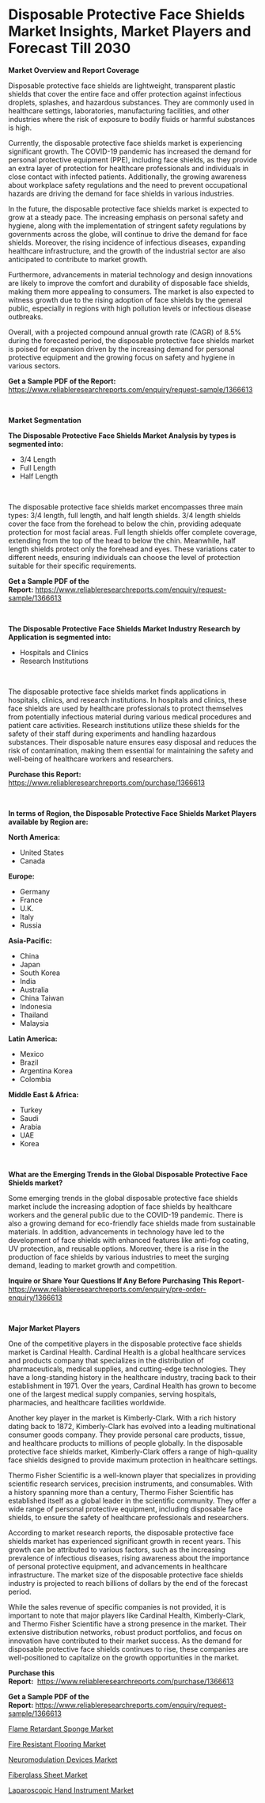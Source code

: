 <p><h1>Disposable Protective Face Shields Market Insights, Market Players and Forecast Till 2030</h1></p><p><strong>Market Overview and Report Coverage</strong></p>
<p><p>Disposable protective face shields are lightweight, transparent plastic shields that cover the entire face and offer protection against infectious droplets, splashes, and hazardous substances. They are commonly used in healthcare settings, laboratories, manufacturing facilities, and other industries where the risk of exposure to bodily fluids or harmful substances is high.</p><p>Currently, the disposable protective face shields market is experiencing significant growth. The COVID-19 pandemic has increased the demand for personal protective equipment (PPE), including face shields, as they provide an extra layer of protection for healthcare professionals and individuals in close contact with infected patients. Additionally, the growing awareness about workplace safety regulations and the need to prevent occupational hazards are driving the demand for face shields in various industries.</p><p>In the future, the disposable protective face shields market is expected to grow at a steady pace. The increasing emphasis on personal safety and hygiene, along with the implementation of stringent safety regulations by governments across the globe, will continue to drive the demand for face shields. Moreover, the rising incidence of infectious diseases, expanding healthcare infrastructure, and the growth of the industrial sector are also anticipated to contribute to market growth.</p><p>Furthermore, advancements in material technology and design innovations are likely to improve the comfort and durability of disposable face shields, making them more appealing to consumers. The market is also expected to witness growth due to the rising adoption of face shields by the general public, especially in regions with high pollution levels or infectious disease outbreaks.</p><p>Overall, with a projected compound annual growth rate (CAGR) of 8.5% during the forecasted period, the disposable protective face shields market is poised for expansion driven by the increasing demand for personal protective equipment and the growing focus on safety and hygiene in various sectors.</p></p>
<p><strong>Get a Sample PDF of the Report:</strong> <a href="https://www.reliableresearchreports.com/enquiry/request-sample/1366613">https://www.reliableresearchreports.com/enquiry/request-sample/1366613</a></p>
<p>&nbsp;</p>
<p><strong>Market Segmentation</strong></p>
<p><strong>The Disposable Protective Face Shields Market Analysis by types is segmented into:</strong></p>
<p><ul><li>3/4 Length</li><li>Full Length</li><li>Half Length</li></ul></p>
<p>&nbsp;</p>
<p><p>The disposable protective face shields market encompasses three main types: 3/4 length, full length, and half length shields. 3/4 length shields cover the face from the forehead to below the chin, providing adequate protection for most facial areas. Full length shields offer complete coverage, extending from the top of the head to below the chin. Meanwhile, half length shields protect only the forehead and eyes. These variations cater to different needs, ensuring individuals can choose the level of protection suitable for their specific requirements.</p></p>
<p><strong>Get a Sample PDF of the Report:</strong>&nbsp;<a href="https://www.reliableresearchreports.com/enquiry/request-sample/1366613">https://www.reliableresearchreports.com/enquiry/request-sample/1366613</a></p>
<p>&nbsp;</p>
<p><strong>The Disposable Protective Face Shields Market Industry Research by Application is segmented into:</strong></p>
<p><ul><li>Hospitals and Clinics</li><li>Research Institutions</li></ul></p>
<p>&nbsp;</p>
<p><p>The disposable protective face shields market finds applications in hospitals, clinics, and research institutions. In hospitals and clinics, these face shields are used by healthcare professionals to protect themselves from potentially infectious material during various medical procedures and patient care activities. Research institutions utilize these shields for the safety of their staff during experiments and handling hazardous substances. Their disposable nature ensures easy disposal and reduces the risk of contamination, making them essential for maintaining the safety and well-being of healthcare workers and researchers.</p></p>
<p><strong>Purchase this Report:</strong>&nbsp; <a href="https://www.reliableresearchreports.com/purchase/1366613">https://www.reliableresearchreports.com/purchase/1366613</a></p>
<p>&nbsp;</p>
<p><strong>In terms of Region, the Disposable Protective Face Shields Market Players available by Region are:</strong></p>
<p>
    <p> <strong> North America: </strong>
        <ul>
            <li>United States</li>
            <li>Canada</li>
        </ul>
        </p> 
    <p> <strong> Europe: </strong>
        <ul>
            <li>Germany</li>
            <li>France</li>
            <li>U.K.</li>
            <li>Italy</li>
            <li>Russia</li>
        </ul>
        </p> 
    <p> <strong> Asia-Pacific: </strong>
        <ul>
            <li>China</li>
            <li>Japan</li>
            <li>South Korea</li>
            <li>India</li>
            <li>Australia</li>
            <li>China Taiwan</li>
            <li>Indonesia</li>
            <li>Thailand</li>
            <li>Malaysia</li>
        </ul>
        </p> 
    <p> <strong> Latin America: </strong>
        <ul>
            <li>Mexico</li>
            <li>Brazil</li>
            <li>Argentina Korea</li>
            <li>Colombia</li>
        </ul>
        </p> 
    <p> <strong> Middle East & Africa: </strong>
        <ul>
            <li>Turkey</li>
            <li>Saudi</li>
            <li>Arabia</li>
            <li>UAE</li>
            <li>Korea</li>
        </ul>
    </p>
    </p>
<p>&nbsp;</p>
<p><strong>What are the Emerging Trends in the Global Disposable Protective Face Shields market?</strong></p>
<p><p>Some emerging trends in the global disposable protective face shields market include the increasing adoption of face shields by healthcare workers and the general public due to the COVID-19 pandemic. There is also a growing demand for eco-friendly face shields made from sustainable materials. In addition, advancements in technology have led to the development of face shields with enhanced features like anti-fog coating, UV protection, and reusable options. Moreover, there is a rise in the production of face shields by various industries to meet the surging demand, leading to market growth and competition.</p></p>
<p><strong>Inquire or Share Your Questions If Any Before Purchasing This Report</strong>- <a href="https://www.reliableresearchreports.com/enquiry/pre-order-enquiry/1366613">https://www.reliableresearchreports.com/enquiry/pre-order-enquiry/1366613</a></p>
<p>&nbsp;</p>
<p><strong>Major Market Players</strong></p>
<p><p>One of the competitive players in the disposable protective face shields market is Cardinal Health. Cardinal Health is a global healthcare services and products company that specializes in the distribution of pharmaceuticals, medical supplies, and cutting-edge technologies. They have a long-standing history in the healthcare industry, tracing back to their establishment in 1971. Over the years, Cardinal Health has grown to become one of the largest medical supply companies, serving hospitals, pharmacies, and healthcare facilities worldwide.</p><p>Another key player in the market is Kimberly-Clark. With a rich history dating back to 1872, Kimberly-Clark has evolved into a leading multinational consumer goods company. They provide personal care products, tissue, and healthcare products to millions of people globally. In the disposable protective face shields market, Kimberly-Clark offers a range of high-quality face shields designed to provide maximum protection in healthcare settings.</p><p>Thermo Fisher Scientific is a well-known player that specializes in providing scientific research services, precision instruments, and consumables. With a history spanning more than a century, Thermo Fisher Scientific has established itself as a global leader in the scientific community. They offer a wide range of personal protective equipment, including disposable face shields, to ensure the safety of healthcare professionals and researchers.</p><p>According to market research reports, the disposable protective face shields market has experienced significant growth in recent years. This growth can be attributed to various factors, such as the increasing prevalence of infectious diseases, rising awareness about the importance of personal protective equipment, and advancements in healthcare infrastructure. The market size of the disposable protective face shields industry is projected to reach billions of dollars by the end of the forecast period.</p><p>While the sales revenue of specific companies is not provided, it is important to note that major players like Cardinal Health, Kimberly-Clark, and Thermo Fisher Scientific have a strong presence in the market. Their extensive distribution networks, robust product portfolios, and focus on innovation have contributed to their market success. As the demand for disposable protective face shields continues to rise, these companies are well-positioned to capitalize on the growth opportunities in the market.</p></p>
<p><strong>Purchase this Report:</strong>&nbsp;&nbsp;<a href="https://www.reliableresearchreports.com/purchase/1366613">https://www.reliableresearchreports.com/purchase/1366613</a></p>
<p></p>
<p><strong>Get a Sample PDF of the Report:</strong>&nbsp;<a href="https://www.reliableresearchreports.com/enquiry/request-sample/1366613">https://www.reliableresearchreports.com/enquiry/request-sample/1366613</a></p>
<p><p><a href="https://www.linkedin.com/pulse/flame-retardant-sponge-market-size-share-amp-trends-analysis-zvx5c/">Flame Retardant Sponge Market</a></p><p><a href="https://www.linkedin.com/pulse/fire-resistant-flooring-market-size-share-amp-trends-analysis-uwkje/">Fire Resistant Flooring Market</a></p><p><a href="https://medium.com/@noelkunzei1/neuromodulation-devices-market-size-cagr-trends-2024-2030-dc9bb98bf94a">Neuromodulation Devices Market</a></p><p><a href="https://www.linkedin.com/pulse/fiberglass-sheet-market-size-2023-2030-global-industrial-arrwc/">Fiberglass Sheet Market</a></p><p><a href="https://medium.com/@lorenzmayer1995/laparoscopic-hand-instrument-market-size-cagr-trends-2024-2030-bbef6833ca1e">Laparoscopic Hand Instrument Market</a></p></p>